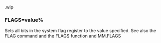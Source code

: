 .wip


### FLAGS=value%

Sets all bits in the system flag register to the value specified. See also the FLAG command and the FLAGS function and MM.FLAGS
